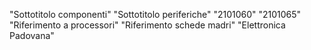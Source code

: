 "Sottotitolo componenti"
"Sottotitolo periferiche"
"2101060" 
"2101065" 
"Riferimento a processori" 
"Riferimento schede madri" 
"Elettronica Padovana" 
